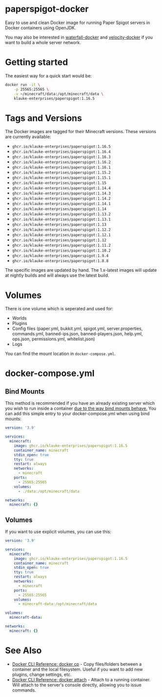 # paperspigot-docker
Easy to use and clean Docker image for running Paper Spigot servers in Docker containers using OpenJDK. 

You may also be interested in [waterfall-docker](https://github.com/FelixKlauke/waterfall-docker) and [velocity-docker](https://github.com/FelixKlauke/velocity-docker) if you want to build a whole server network.

# Getting started
The easiest way for a quick start would be:
```bash
docker run -it \
    -p 25565:25565 \
    -v ~/minecraft/data:/opt/minecraft/data \
    klauke-enterprises/paperspigot:1.16.5
```

# Tags and Versions
The Docker images are tagged for their Minecraft versions. These versions are currently available:
- `ghcr.io/klauke-enterprises/paperspigot:1.16.5`
- `ghcr.io/klauke-enterprises/paperspigot:1.16.4`
- `ghcr.io/klauke-enterprises/paperspigot:1.16.3`
- `ghcr.io/klauke-enterprises/paperspigot:1.16.2`
- `ghcr.io/klauke-enterprises/paperspigot:1.16.1` 
- `ghcr.io/klauke-enterprises/paperspigot:1.15.2` 
- `ghcr.io/klauke-enterprises/paperspigot:1.15.1` 
- `ghcr.io/klauke-enterprises/paperspigot:1.15` 
- `ghcr.io/klauke-enterprises/paperspigot:1.14.4` 
- `ghcr.io/klauke-enterprises/paperspigot:1.14.3` 
- `ghcr.io/klauke-enterprises/paperspigot:1.14.2` 
- `ghcr.io/klauke-enterprises/paperspigot:1.14.1` 
- `ghcr.io/klauke-enterprises/paperspigot:1.14`
- `ghcr.io/klauke-enterprises/paperspigot:1.13.2` 
- `ghcr.io/klauke-enterprises/paperspigot:1.13.1`
- `ghcr.io/klauke-enterprises/paperspigot:1.13`
- `ghcr.io/klauke-enterprises/paperspigot:1.12.2`
- `ghcr.io/klauke-enterprises/paperspigot:1.12.1`
- `ghcr.io/klauke-enterprises/paperspigot:1.12`
- `ghcr.io/klauke-enterprises/paperspigot:1.11.2`
- `ghcr.io/klauke-enterprises/paperspigot:1.10.2`
- `ghcr.io/klauke-enterprises/paperspigot:1.9.4`
- `ghcr.io/klauke-enterprises/paperspigot:1.8.8`

The specific images are updated by hand. The 1.x-latest images will update at nightly builds and will always
use the latest build.

# Volumes
There is one volume which is seperated and used for:
- Worlds
- Plugins
- Config files (paper.yml, bukkit.yml, spigot.yml, server.properties, commands.yml,
 banned-ips.json, banned-players.json, help.yml, ops.json, permissions.yml, whitelist.json)
- Logs

You can find the mount location in `docker-compose.yml`.

# docker-compose.yml
## Bind Mounts
This method is recommended if you have an already existing server which you wish to run inside a container [due to
the way bind mounts behave.](https://docs.docker.com/storage/bind-mounts/#mount-into-a-non-empty-directory-on-the-container)
You can add this simple entry to your docker-compose.yml when using bind mounts:
```yaml
version: '3.9'

services:
  minecraft:
    image: ghcr.io/klauke-enterprises/paperspigot:1.16.5
    container_name: minecraft
    stdin_open: true
    tty: true
    restart: always
    networks:
      - minecraft
    ports:
      - 25565:25565
    volumes:
      - ./data:/opt/minecraft/data

networks:
  minecraft: {}

```

## Volumes
If you want to use explicit volumes, you can use this:
```yaml 
version: '3.9'

services:
  minecraft:
    image: ghcr.io/klauke-enterprises/paperspigot:1.16.5
    container_name: minecraft
    stdin_open: true
    tty: true
    restart: always
    networks:
      - minecraft
    ports:
      - 25565:25565
    volumes:
      - minecraft-data:/opt/minecraft/data

volumes:
  minecraft-data: 

networks:
  minecraft: {}

```

# See Also
- [Docker CLI Reference: docker cp](https://docs.docker.com/engine/reference/commandline/cp/) - Copy files/folders between 
a container and the local filesystem. Useful if you want to add new plugins, change settings, etc.
- [Docker CLI Reference: docker attach](https://docs.docker.com/engine/reference/commandline/attach/) - Attach to a
running container. Will attach to the server's console directly, allowing you to issue commands. 

